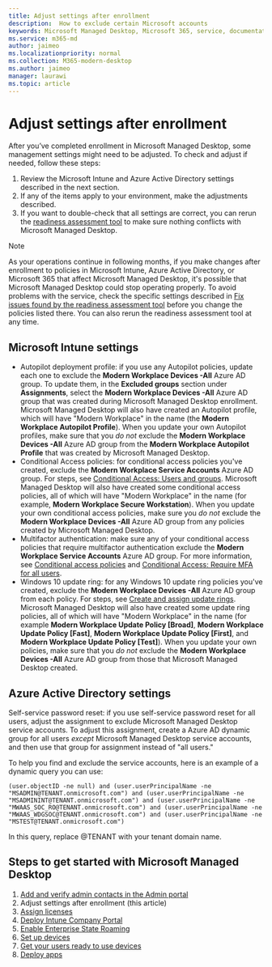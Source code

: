 ```yaml
---
title: Adjust settings after enrollment
description:  How to exclude certain Microsoft accounts
keywords: Microsoft Managed Desktop, Microsoft 365, service, documentation
ms.service: m365-md
author: jaimeo
ms.localizationpriority: normal
ms.collection: M365-modern-desktop
ms.author: jaimeo
manager: laurawi
ms.topic: article
---
```


# Adjust settings after enrollment

After you’ve completed enrollment in Microsoft Managed Desktop, some management settings might need to be adjusted. To check and adjust if needed, follow these steps:

1. Review the Microsoft Intune and Azure Active Directory settings described in the next section.
2. If any of the items apply to your environment, make the adjustments described.
3. If you want to double-check that all settings are correct, you can rerun the [readiness assessment tool](https://aka.ms/mmdart) to make sure nothing conflicts with Microsoft Managed Desktop.

> [!NOTE]
> As your operations continue in following months, if you make changes after enrollment to policies in Microsoft Intune, Azure Active Directory, or Microsoft 365 that affect Microsoft Managed Desktop, it's possible that Microsoft Managed Desktop could stop operating properly. To avoid problems with the service, check the specific settings described in [Fix issues found by the readiness assessment tool](../get-ready/readiness-assessment-fix.md) before you change the policies listed there. You can also rerun the readiness assessment tool at any time.


## Microsoft Intune settings

- Autopilot deployment profile: if you use any Autopilot policies, update each one to exclude the **Modern Workplace Devices -All** Azure AD group. To update them, in the **Excluded groups** section under **Assignments**, select the **Modern Workplace Devices -All** Azure AD group that was created during Microsoft Managed Desktop enrollment. Microsoft Managed Desktop will also have created an Autopilot profile, which will have "Modern Workplace" in the name (the **Modern Workplace Autopilot Profile**). When you update your own Autopilot profiles, make sure that you *do not* exclude the **Modern Workplace Devices -All** Azure AD group from the **Modern Workplace Autopilot Profile** that was created by Microsoft Managed Desktop.
- Conditional Access policies: for conditional access policies you've created, exclude the **Modern Workplace Service Accounts** Azure AD group. For steps, see [Conditional Access: Users and groups](https://docs.microsoft.com/azure/active-directory/conditional-access/concept-conditional-access-users-groups). Microsoft Managed Desktop will also have created some conditional access policies, all of which will have "Modern Workplace" in the name (for example, **Modern Workplace Secure Workstation**). When you update your own conditional access policies, make sure you *do not* exclude the **Modern Workplace Devices -All** Azure AD group from any policies created by Microsoft Managed Desktop.
- Multifactor authentication: make sure any of your conditional access policies that require multifactor authentication exclude the **Modern Workplace Service Accounts** Azure AD group. For more information, see [Conditional access policies](../get-ready/readiness-assessment-fix.md#conditional-access-policies) and [Conditional Access: Require MFA for all users](https://docs.microsoft.com/azure/active-directory/conditional-access/howto-conditional-access-policy-all-users-mfa).
- Windows 10 update ring: for any Windows 10 update ring policies you've created, exclude the **Modern Workplace Devices -All** Azure AD group from each policy. For steps, see [Create and assign update rings](https://docs.microsoft.com/en-us/mem/intune/protect/windows-10-update-rings#create-and-assign-update-rings). Microsoft Managed Desktop will also have created some update ring policies, all of which will have "Modern Workplace" in the name (for example **Modern Workplace Update Policy [Broad]**, **Modern Workplace Update Policy [Fast]**, **Modern Workplace Update Policy [First]**, and **Modern Workplace Update Policy [Test]**). When you update your own policies, make sure that you *do not* exclude the **Modern Workplace Devices -All** Azure AD group from those that Microsoft Managed Desktop created.


## Azure Active Directory settings

Self-service password reset: if you use self-service password reset for all users, adjust the assignment to exclude Microsoft Managed Desktop service accounts. To adjust this assignment, create a Azure AD dynamic group for all users *except* Microsoft Managed Desktop service accounts, and then use that group for assignment instead of "all users."

To help you find and exclude the service accounts, here is an example of a dynamic query you can use:

```Console
(user.objectID -ne null) and (user.userPrincipalName -ne "MSADMIN@TENANT.onmicrosoft.com") and (user.userPrincipalName -ne "MSADMININT@TENANT.onmicrosoft.com") and (user.userPrincipalName -ne "MWAAS_SOC_RO@TENANT.onmicrosoft.com") and (user.userPrincipalName -ne "MWAAS_WDGSOC@TENANT.onmicrosoft.com") and (user.userPrincipalName -ne "MSTEST@TENANT.onmicrosoft.com")
```

In this query, replace @TENANT with your tenant domain name.



## Steps to get started with Microsoft Managed Desktop

1. [Add and verify admin contacts in the Admin portal](add-admin-contacts.md)
2. Adjust settings after enrollment (this article)
3. [Assign licenses](assign-licenses.md)
4. [Deploy Intune Company Portal](company-portal.md)
5. [Enable Enterprise State Roaming](enterprise-state-roaming.md)
6. [Set up devices](set-up-devices.md)
7. [Get your users ready to use devices](get-started-devices.md)
8. [Deploy apps](deploy-apps.md)
